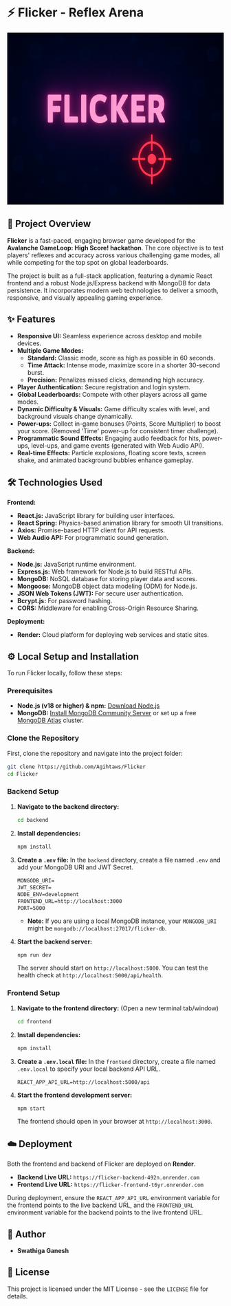 # ⚡ Flicker - Reflex Arena

<p align="center">
  <img src="https://raw.githubusercontent.com/Agihtaws/Flicker/main/frontend/public/ChatGPT%20Image%20Oct%208%2C%202025%2C%2002_23_35%20AM.png" 
       alt="Flicker Game Screenshot" width ="1000" height="400">
</p>


## 🚀 Project Overview

**Flicker** is a fast-paced, engaging browser game developed for the **Avalanche GameLoop: High Score! hackathon**. The core objective is to test players' reflexes and accuracy across various challenging game modes, all while competing for the top spot on global leaderboards.

The project is built as a full-stack application, featuring a dynamic React frontend and a robust Node.js/Express backend with MongoDB for data persistence. It incorporates modern web technologies to deliver a smooth, responsive, and visually appealing gaming experience.

## ✨ Features

*   **Responsive UI:** Seamless experience across desktop and mobile devices.
*   **Multiple Game Modes:**
    *   **Standard:** Classic mode, score as high as possible in 60 seconds.
    *   **Time Attack:** Intense mode, maximize score in a shorter 30-second burst.
    *   **Precision:** Penalizes missed clicks, demanding high accuracy.
*   **Player Authentication:** Secure registration and login system.
*   **Global Leaderboards:** Compete with other players across all game modes.
*   **Dynamic Difficulty & Visuals:** Game difficulty scales with level, and background visuals change dynamically.
*   **Power-ups:** Collect in-game bonuses (Points, Score Multiplier) to boost your score. (Removed 'Time' power-up for consistent timer challenge).
*   **Programmatic Sound Effects:** Engaging audio feedback for hits, power-ups, level-ups, and game events (generated with Web Audio API).
*   **Real-time Effects:** Particle explosions, floating score texts, screen shake, and animated background bubbles enhance gameplay.

## 🛠️ Technologies Used

**Frontend:**
*   **React.js:** JavaScript library for building user interfaces.
*   **React Spring:** Physics-based animation library for smooth UI transitions.
*   **Axios:** Promise-based HTTP client for API requests.
*   **Web Audio API:** For programmatic sound generation.

**Backend:**
*   **Node.js:** JavaScript runtime environment.
*   **Express.js:** Web framework for Node.js to build RESTful APIs.
*   **MongoDB:** NoSQL database for storing player data and scores.
*   **Mongoose:** MongoDB object data modeling (ODM) for Node.js.
*   **JSON Web Tokens (JWT):** For secure user authentication.
*   **Bcrypt.js:** For password hashing.
*   **CORS:** Middleware for enabling Cross-Origin Resource Sharing.

**Deployment:**
*   **Render:** Cloud platform for deploying web services and static sites.

## ⚙️ Local Setup and Installation

To run Flicker locally, follow these steps:

### Prerequisites

*   **Node.js (v18 or higher) & npm:** [Download Node.js](https://nodejs.org/)
*   **MongoDB:** [Install MongoDB Community Server](https://www.mongodb.com/try/download/community) or set up a free [MongoDB Atlas](https://www.mongodb.com/cloud/atlas) cluster.

### Clone the Repository

First, clone the repository and navigate into the project folder:

```bash
git clone https://github.com/Agihtaws/Flicker
cd Flicker
```

### Backend Setup

1.  **Navigate to the backend directory:**
   
    ```bash
    cd backend
    ```
3.  **Install dependencies:**
    ```bash
    npm install
    ```
4.  **Create a `.env` file:**
    In the `backend` directory, create a file named `.env` and add your MongoDB URI and JWT Secret.
    ```env
    MONGODB_URI=
    JWT_SECRET=
    NODE_ENV=development
    FRONTEND_URL=http://localhost:3000
    PORT=5000
    ```
    *   **Note:** If you are using a local MongoDB instance, your `MONGODB_URI` might be `mongodb://localhost:27017/flicker-db`.
5.  **Start the backend server:**
    ```bash
    npm run dev
    ```
    The server should start on `http://localhost:5000`. You can test the health check at `http://localhost:5000/api/health`.

### Frontend Setup

1.  **Navigate to the frontend directory:** (Open a new terminal tab/window)
   
    ```bash
    cd frontend
    ```
3.  **Install dependencies:**
    ```bash
    npm install
    ```
4.  **Create a `.env.local` file:**
    In the `frontend` directory, create a file named `.env.local` to specify your local backend API URL.
    ```env
    REACT_APP_API_URL=http://localhost:5000/api
    ```
5.  **Start the frontend development server:**
    ```bash
    npm start
    ```
    The frontend should open in your browser at `http://localhost:3000`.

## ☁️ Deployment

Both the frontend and backend of Flicker are deployed on **Render**.

*   **Backend Live URL:** `https://flicker-backend-492n.onrender.com`
*   **Frontend Live URL:** `https://flicker-frontend-t6yr.onrender.com`

During deployment, ensure the `REACT_APP_API_URL` environment variable for the frontend points to the live backend URL, and the `FRONTEND_URL` environment variable for the backend points to the live frontend URL.

## 👤 Author

*   **Swathiga Ganesh**

## 📄 License

This project is licensed under the MIT License - see the `LICENSE` file for details.
